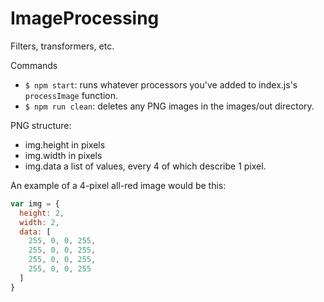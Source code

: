 # ImageProcessing
Filters, transformers, etc.

Commands
- `$ npm start`: runs whatever processors you've added to index.js's `processImage` function.
- `$ npm run clean`: deletes any PNG images in the images/out directory.

PNG structure:
- img.height in pixels
- img.width in pixels
- img.data a list of values, every 4 of which describe 1 pixel.

An example of a 4-pixel all-red image would be this:
```javascript
var img = {
  height: 2,
  width: 2,
  data: [
    255, 0, 0, 255,
    255, 0, 0, 255,
    255, 0, 0, 255,
    255, 0, 0, 255
  ]  
}
```
